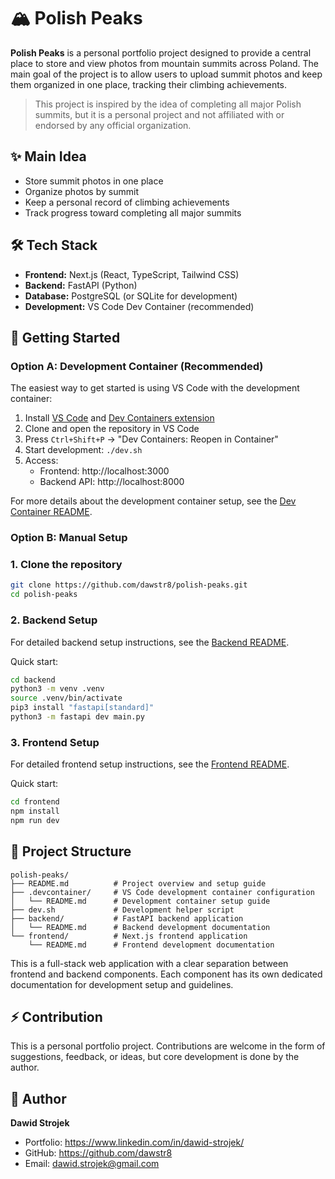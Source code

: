 # 🏔️ Polish Peaks

**Polish Peaks** is a personal portfolio project designed to provide a central place to store and view photos from mountain summits across Poland. The main goal of the project is to allow users to upload summit photos and keep them organized in one place, tracking their climbing achievements.

> This project is inspired by the idea of completing all major Polish summits, but it is a personal project and not affiliated with or endorsed by any official organization.

## ✨ Main Idea

- Store summit photos in one place
- Organize photos by summit
- Keep a personal record of climbing achievements
- Track progress toward completing all major summits

## 🛠️ Tech Stack

- **Frontend:** Next.js (React, TypeScript, Tailwind CSS)
- **Backend:** FastAPI (Python)
- **Database:** PostgreSQL (or SQLite for development)
- **Development:** VS Code Dev Container (recommended)

## 🚀 Getting Started

### Option A: Development Container (Recommended)

The easiest way to get started is using VS Code with the development container:

1. Install [VS Code](https://code.visualstudio.com/) and [Dev Containers extension](https://marketplace.visualstudio.com/items?itemName=ms-vscode-remote.remote-containers)
2. Clone and open the repository in VS Code
3. Press `Ctrl+Shift+P` → "Dev Containers: Reopen in Container"
4. Start development: `./dev.sh`
5. Access:
   - Frontend: http://localhost:3000
   - Backend API: http://localhost:8000

For more details about the development container setup, see the [Dev Container README](./.devcontainer/README.md).

### Option B: Manual Setup

### 1. Clone the repository

```bash
git clone https://github.com/dawstr8/polish-peaks.git
cd polish-peaks
```

### 2. Backend Setup

For detailed backend setup instructions, see the [Backend README](./backend/README.md).

Quick start:

```bash
cd backend
python3 -m venv .venv
source .venv/bin/activate
pip3 install "fastapi[standard]"
python3 -m fastapi dev main.py
```

### 3. Frontend Setup

For detailed frontend setup instructions, see the [Frontend README](./frontend/README.md).

Quick start:

```bash
cd frontend
npm install
npm run dev
```

## 📁 Project Structure

```
polish-peaks/
├── README.md          # Project overview and setup guide
├── .devcontainer/     # VS Code development container configuration
│   └── README.md      # Development container setup guide
├── dev.sh             # Development helper script
├── backend/           # FastAPI backend application
│   └── README.md      # Backend development documentation
└── frontend/          # Next.js frontend application
    └── README.md      # Frontend development documentation
```

This is a full-stack web application with a clear separation between frontend and backend components. Each component has its own dedicated documentation for development setup and guidelines.

## ⚡ Contribution

This is a personal portfolio project. Contributions are welcome in the form of suggestions, feedback, or ideas, but core development is done by the author.

## 👤 Author

**Dawid Strojek**

- Portfolio: https://www.linkedin.com/in/dawid-strojek/
- GitHub: https://github.com/dawstr8
- Email: dawid.strojek@gmail.com
